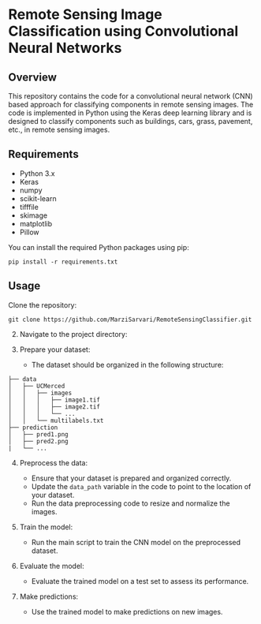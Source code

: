 # Remote Sensing Image Classification using Convolutional Neural Networks
## Overview

This repository contains the code for a convolutional neural network (CNN) based approach for classifying components in remote sensing images. The code is implemented in Python using the Keras deep learning library and is designed to classify components such as buildings, cars, grass, pavement, etc., in remote sensing images.

## Requirements

- Python 3.x
- Keras
- numpy
- scikit-learn
- tifffile
- skimage
- matplotlib
- Pillow

You can install the required Python packages using pip:

```
pip install -r requirements.txt
```

## Usage
Clone the repository: 
```
git clone https://github.com/MarziSarvari/RemoteSensingClassifier.git
```

2. Navigate to the project directory:


3. Prepare your dataset:

   - The dataset should be organized in the following structure:
   

```
├── data
│   ├── UCMerced
│   │   ├── images
│   │   │   ├── image1.tif
│   │   │   ├── image2.tif
│   │   │   └── ...
│   │   └── multilabels.txt
├── prediction
│   ├── pred1.png
│   ├── pred2.png
|   └── ...
```

4. Preprocess the data:

   - Ensure that your dataset is prepared and organized correctly.
   - Update the `data_path` variable in the code to point to the location of your dataset.
   - Run the data preprocessing code to resize and normalize the images.

5. Train the model:

   - Run the main script to train the CNN model on the preprocessed dataset.

6. Evaluate the model:

   - Evaluate the trained model on a test set to assess its performance.

7. Make predictions:

   - Use the trained model to make predictions on new images.

